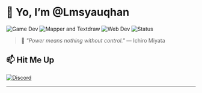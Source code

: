 # 👋 Yo, I’m @Lmsyauqhan

![Game Dev](https://img.shields.io/badge/Game%20Dev-GTA%20SAMP-blue?style=flat-square&logo=rockstar-games)
![Mapper and Textdraw](https://img.shields.io/badge/Mapper%20Textdraw-GTA%20SAMP-blue?style=flat-square&logo=rockstar-games)
![Web Dev](https://img.shields.io/badge/Web%20Dev-Modern%20Tech-yellow?style=flat-square&logo=html5)
![Status](https://img.shields.io/badge/Always-Learning-red?style=flat-square&logo=github)


> 🥊 *"Power means nothing without control."* — Ichiro Miyata



## 📫 Hit Me Up
[![Discord](https://img.shields.io/badge/Discord-mhtr.exe-5865F2?style=flat-square&logo=discord)](https://discord.com/)

---
